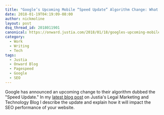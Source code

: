 ```yaml
---
title: "Google’s Upcoming Mobile “Speed Update” Algorithm Change: What You Need to Know"
date: 2018-01-19T04:19:09-08:00
author: nickmoline
layout: post
dsq_thread_id: 2018011901
canonical: https://onward.justia.com/2018/01/18/googles-upcoming-mobile-speed-update-algorithm-change-need-know/
category:
  - Work
  - Writing
  - Tech
tags:
  - Justia
  - Onward Blog
  - Pagespeed
  - Google
  - SEO
---
```

Google has announced an upcoming change to their algorithm dubbed the "Speed Update."  In my [latest blog post](https://onward.justia.com/2018/01/18/googles-upcoming-mobile-speed-update-algorithm-change-need-know/) on Justia's Legal Marketing and Technology Blog I describe the update and explain how it will impact the SEO performance of your website.